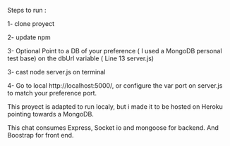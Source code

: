 Steps to run :

1- clone proyect

2- update npm 

3- Optional Point to a DB of your preference ( I used a MongoDB personal test base) on the dbUrl variable ( Line 13 server.js)

3- cast node server.js on terminal

4- Go to local http://localhost:5000/, or configure the var port on server.js to match your preference port.

This proyect is adapted to run localy, but i made it to be hosted on Heroku pointing towards a MongoDB.

This chat consumes Express, Socket io and mongoose for backend.
And Boostrap for front end.



